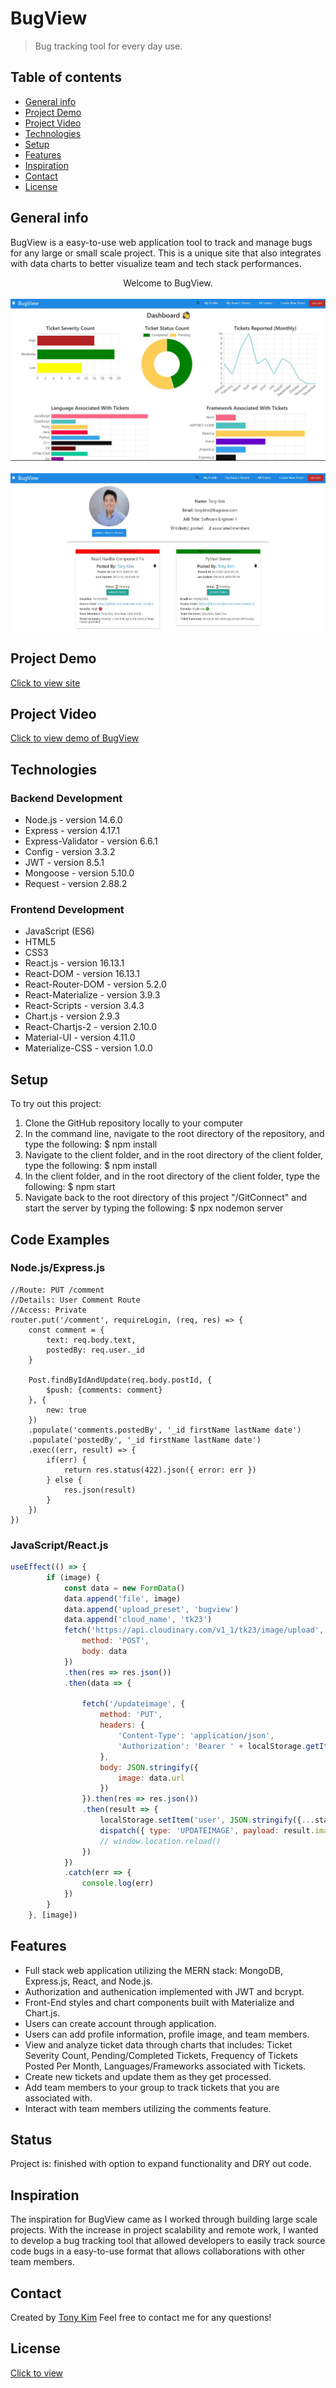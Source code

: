 # BugView
> Bug tracking tool for every day use.  

## Table of contents
* [General info](#general-info)
* [Project Demo](#project-demo)
* [Project Video](#project-video)
* [Technologies](#technologies)
* [Setup](#setup)
* [Features](#features)
* [Inspiration](#inspiration)
* [Contact](#contact)
* [License](#license)

## General info
BugView is a easy-to-use web application tool to track and manage bugs for any large or small scale project. This is a unique site that also integrates with data charts to better visualize team and tech stack performances. 

<div align="center">Welcome to BugView. </div>
<br/>
<div align="center">
<kbd>
<img src="./Capture.JPG">
</kbd>
</div>

<br/>
<div align="center">
<kbd>
<img src="./profile.JPG">
</kbd>
</div>

## Project Demo 
[Click to view site](https://bug-view.herokuapp.com/login)

## Project Video
[Click to view demo of BugView](https://youtu.be/1JKQrFFHDAQ)

## Technologies
### Backend Development 
* Node.js - version 14.6.0
* Express - version 4.17.1
* Express-Validator - version 6.6.1
* Config - version 3.3.2
* JWT - version 8.5.1
* Mongoose - version 5.10.0
* Request - version 2.88.2

### Frontend Development 
* JavaScript (ES6)
* HTML5
* CSS3
* React.js - version 16.13.1
* React-DOM - version 16.13.1
* React-Router-DOM - version 5.2.0
* React-Materialize - version 3.9.3
* React-Scripts - version 3.4.3
* Chart.js - version 2.9.3
* React-Chartjs-2 - version 2.10.0
* Material-UI - version 4.11.0
* Materialize-CSS - version 1.0.0

## Setup
To try out this project: 
1. Clone the GitHub repository locally to your computer
1. In the command line, navigate to the root directory of the repository, and type the following: 
  $ npm install 
1. Navigate to the client folder, and in the root directory of the client folder, type the following: 
  $ npm install 
1. In the client folder, and in the root directory of the client folder, type the following: 
  $ npm start
1. Navigate back to the root directory of this project "/GitConnect" and start the server by typing the following: 
  $ npx nodemon server 

## Code Examples
### Node.js/Express.js
```Node
//Route: PUT /comment 
//Details: User Comment Route 
//Access: Private 
router.put('/comment', requireLogin, (req, res) => {
    const comment = {
        text: req.body.text, 
        postedBy: req.user._id 
    }

    Post.findByIdAndUpdate(req.body.postId, {
        $push: {comments: comment}
    }, {
        new: true 
    })
    .populate('comments.postedBy', '_id firstName lastName date')
    .populate('postedBy', '_id firstName lastName date')
    .exec((err, result) => {
        if(err) {
            return res.status(422).json({ error: err })
        } else {
            res.json(result)
        }
    })
})
```

### JavaScript/React.js 
```React.js
useEffect(() => {
        if (image) {
            const data = new FormData()
            data.append('file', image)
            data.append('upload_preset', 'bugview')
            data.append('cloud_name', 'tk23')
            fetch('https://api.cloudinary.com/v1_1/tk23/image/upload', {
                method: 'POST', 
                body: data
            })
            .then(res => res.json())
            .then(data => {

                fetch('/updateimage', {
                    method: 'PUT',
                    headers: {
                        'Content-Type': 'application/json', 
                        'Authorization': 'Bearer ' + localStorage.getItem('jwt')
                    }, 
                    body: JSON.stringify({
                        image: data.url
                    })
                }).then(res => res.json())
                .then(result => {
                    localStorage.setItem('user', JSON.stringify({...state, image: result.image}))
                    dispatch({ type: 'UPDATEIMAGE', payload: result.image })
                    // window.location.reload()
                })
            })
            .catch(err => {
                console.log(err)
            })
        }
    }, [image])
```


## Features
* Full stack web application utilizing the MERN stack: MongoDB, Express.js, React, and Node.js. 
* Authorization and authenication implemented with JWT and bcrypt. 
* Front-End styles and chart components built with Materialize and Chart.js. 
* Users can create account through application. 
* Users can add profile information, profile image, and team members. 
* View and analyze ticket data through charts that includes: Ticket Severity Count, Pending/Completed Tickets, Frequency of Tickets Posted Per Month, Languages/Frameworks associated with Tickets.
* Create new tickets and update them as they get processed. 
* Add team members to your group to track tickets that you are associated with. 
* Interact with team members utilizing the comments feature. 

## Status
Project is: finished with option to expand functionality and DRY out code.

## Inspiration
The inspiration for BugView came as I worked through building large scale projects. With the increase in project scalability and remote work, I wanted to develop a bug tracking tool that allowed developers to easily track source code bugs in a easy-to-use format that allows collaborations with other team members. 

## Contact
Created by [Tony Kim](https://www.linkedin.com/in/hyung-kim/) 
Feel free to contact me for any questions! 

## License
[Click to view](https://github.com/hjkmines/BugView-MERN-Project/blob/master/LICENSE)